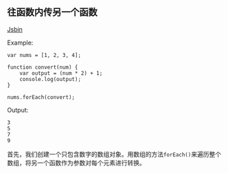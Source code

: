 往函数内传另一个函数
---

[Jsbin](https://jsbin.com/qifomen/edit?js,console)

Example:
~~~Js
var nums = [1, 2, 3, 4];

function convert(num) {
    var output = (num * 2) + 1;
    console.log(output); 
}

nums.forEach(convert);
~~~

Output:
~~~
3
5
7
9
~~~

首先，我们创建一个只包含数字的数组对象。用数组的方法`forEach()`来遍历整个数组，将另一个函数作为参数对每个元素进行转换。
